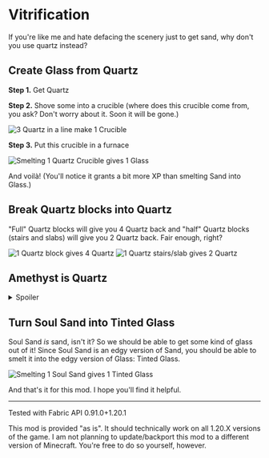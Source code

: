 # Vitrification

If you're like me and hate defacing the scenery just to get sand, why don't you use quartz instead?

## Create Glass from Quartz

**Step 1.** Get Quartz

**Step 2.** Shove some into a crucible (where does this crucible come from, you ask? Don't worry about it. Soon it will be gone.)

![3 Quartz in a line make 1 Crucible](https://cdn.modrinth.com/data/GoXq0Lhf/images/dd94141c30fdc699a3c4c28fb1c52ffff58cf27a.png)

**Step 3.** Put this crucible in a furnace

![Smelting 1 Quartz Crucible gives 1 Glass](https://cdn.modrinth.com/data/GoXq0Lhf/images/d5ec113a30982e9cc6c27cb98beeca3b8f60ab63.png)

And voilà! (You'll notice it grants a bit more XP than smelting Sand into Glass.)

## Break Quartz blocks into Quartz

"Full" Quartz blocks will give you 4 Quartz back and "half" Quartz blocks (stairs and slabs) will give you 2 Quartz back. Fair enough, right?

![1 Quartz block gives 4 Quartz](https://cdn.modrinth.com/data/GoXq0Lhf/images/93b26fd3dd8ea7ba86330626f9cb3cfad1208e9f.png) ![1 Quartz stairs/slab gives 2 Quartz](https://cdn.modrinth.com/data/GoXq0Lhf/images/804ca314643e45784292a3b22ba6ca6a8f205246.png)

## Amethyst is Quartz
<details>
<summary>Spoiler</summary>
And therefore, you should be able to get Glass from it. Purple Glass!

![3 Amethyst Shards in a row give 1 Amethyst Crucible](https://cdn.modrinth.com/data/GoXq0Lhf/images/a2d28c9aebe321c7dacf824d7ff0e7e88a93f49b.png) ![Smelting Amethyst Crucibles give you Purple Glass](https://cdn.modrinth.com/data/GoXq0Lhf/images/30782a26f033f65544c3ebfd9ad35157f03d96d0.png)

But if you'd like, you can also mix and match Amethyst Shards with Quartz. Using 2 Amethyst Shards with 1 Quartz will allow you to create Magenta Glass:

![2 Amethyst Shards + 1 Quartz = 1 Magenta Crucible](https://cdn.modrinth.com/data/GoXq0Lhf/images/3afc6fafeb1ceb62529e6b2433eb031c75f58a1e.png) ![Smelting Magenta Crucibles gives you Magenta Glass](https://cdn.modrinth.com/data/GoXq0Lhf/images/42d99e69fdaf196dc5be057dd0c4348f5662ed65.png)

Whereas using 2 Quartz with 1 Amethyst Shard will allow you to create Pink Glass:

![2 Quartz + 1 Amethyst Shard = 1 Pink Crucible](https://cdn.modrinth.com/data/GoXq0Lhf/images/4eb59bb80015dc3042ec43ec529b256356259561.png) ![Smelting Pink Crucibles will create Pink Glass](https://cdn.modrinth.com/data/GoXq0Lhf/images/8b430707c9d9224b1b457dc35f2ec0a11b95531e.png)

## Break Amethyst Blocks into Amethyst Shards

You don't need to place Amethyst Blocks down to break them with your pickaxe anymore:

![1 Amethyst Block = 4 Amethyst Shards](https://cdn.modrinth.com/data/GoXq0Lhf/images/ba9d122fd85d2ab95442d8a40b2ec009607487b1.png)
</details>

## Turn Soul Sand into Tinted Glass

Soul Sand _is_ sand, isn't it? So we should be able to get some kind of glass out of it! Since Soul Sand is an edgy version of Sand, you should be able to smelt it into the edgy version of Glass: Tinted Glass.

![Smelting 1 Soul Sand gives 1 Tinted Glass](https://cdn.modrinth.com/data/GoXq0Lhf/images/b8c0e7ef57e151ab61447bb1b0513afc0a14b2c3.png)

And that's it for this mod. I hope you'll find it helpful.


---


Tested with Fabric API 0.91.0+1.20.1

This mod is provided "as is". It should technically work on all
1.20.X versions of the game. I am not planning to update/backport this
mod to a different version of Minecraft. You're free to do so yourself,
however.